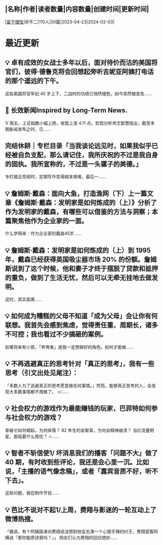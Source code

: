 |名称|作者|读者数量|内容数量|创建时间|更新时间|
---
|[富于理性](https://xiaobot.net/p/wisdom?refer=0b133df9-27dc-423b-8101-639049001c13)|@不二|110人|30篇|2023-04-23|2024-02-03|

# 最近更新
## 💡 卓有成效的女战士多年以后，面对待价而沽的美国将官们，彼得·德鲁克将会回想起旁听吉妮亚阿姨打电话的那个遥远的下午。

这些美国将官年纪 45 岁上下，二战时的功绩已悄然褪色，如今突然被宣告......
## 🎁 长效新闻Inspired by Long-Term News.

1/
周五，上证指数小幅上扬，收盘上涨 4.11 点。宏观分析师尤智慧指出，截至本期新闻发布之时，已......
## 完结休耕｜专栏目录「当我谈论远见时，如果我似乎已经被自负支配，那么请记住，我所庆祝的不过是我自身的固执。我所宣称的，不过是一头骡子的美德。」

专栏接近完结时，定期写作变得越发艰难。最后一......
## 💡 詹姆斯·戴森：面向大鱼，打造渔网（下）上一篇文章《詹姆斯·戴森：发明家是如何炼成的（上）》分析了作为发明家的戴森，有哪些可以借鉴的方法与洞察；本篇聚焦他作为企业家的一面。

什么学得来：作为企业家的戴森45岁......
## 💡 詹姆斯·戴森：发明家是如何炼成的（上）到 1995 年，戴森已经获得英国吸尘器市场 20% 的份额。詹姆斯说到了这个时候，他和妻子才终于摆脱了贷款和抵押的重负，做到了生活无忧，然后可以无牵无挂地去做发明。
这时，其实距离......
## 💡 如何成为糟糕的父母不知道「成为父母」会让你有何联想。我首先会感到焦虑，觉得责任重、周期长，诸多不可控；我也看过不少搞砸的案例。

如果将来有小孩，「养育者」是我一定想做好的角色。如何才能做......
## 💡 不再逃避真正的思考针对「真正的思考」，我有一些思考（引文出处见尾注）：

「多数人为了逃避真正的思考愿意做任何事情。」然而，能够真正思考的人，会发现大多数事情都不用做了。
</......
## 💡 社会权力的游戏作为最能赚钱的玩家，巴菲特如何参与社会权力的游戏？
拿破仑如何崛起，为何摔落？
82 年生的金智英，为何会精神崩溃？
当红流量明星，面临着什么隐忧？
<......
## 💡 智者不斩信使1/ 坏消息我们的播客「问题不大」做了40 期，有时收到些评论，我还是会心里一沉。比如说，「主播的语气像念稿」，或者「嘉宾音质不好，听不下去」。

这些问题，我在制作节目......
## 💡 芭比不说对不起1/上周，费翔与影迷的一轮互动上了微博热搜。
「据说，有个阿姨路演对费翔说没想到他会去演一个心狠手辣的纣王，费翔望着阿姨说『那你能原谅我吗？』」
网友们认为费翔的回应绝妙......

